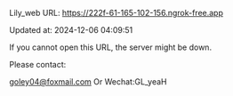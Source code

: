 Lily_web URL: https://222f-61-165-102-156.ngrok-free.app

Updated at: 2024-12-06 04:09:51

If you cannot open this URL, the server might be down.

Please contact: 

goley04@foxmail.com Or Wechat:GL_yeaH